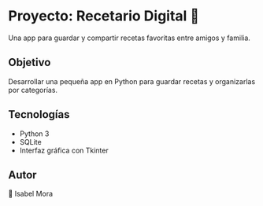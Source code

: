 # Proyecto: Recetario Digital 🍲

Una app para guardar y compartir recetas favoritas entre amigos y familia.

## Objetivo

Desarrollar una pequeña app en Python para guardar recetas y organizarlas por categorías.

## Tecnologías

- Python 3
- SQLite
- Interfaz gráfica con Tkinter

## Autor

📌 Isabel Mora
